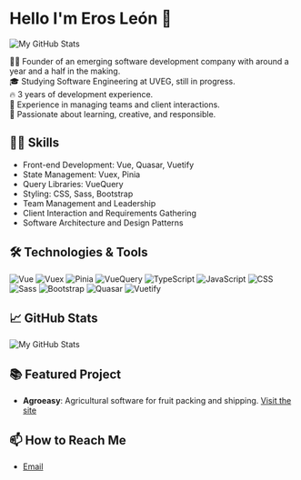 # Hello I'm Eros León 👋
![My GitHub Stats](https://media.giphy.com/media/XO8RMtRaK73isIt0i2/giphy.gif)

👨‍💻 Founder of an emerging software development company with around a year and a half in the making.  
🎓 Studying Software Engineering at UVEG, still in progress.  
🔥 3 years of development experience.  
🤝 Experience in managing teams and client interactions.  
🌱 Passionate about learning, creative, and responsible.

## 👨‍💻 Skills
- Front-end Development: Vue, Quasar, Vuetify
- State Management: Vuex, Pinia
- Query Libraries: VueQuery
- Styling: CSS, Sass, Bootstrap
- Team Management and Leadership
- Client Interaction and Requirements Gathering
- Software Architecture and Design Patterns

## 🛠️ Technologies & Tools
![Vue](https://img.shields.io/badge/-Vue-4FC08D?style=flat&logo=Vue.js&logoColor=white) 
![Vuex](https://img.shields.io/badge/-Vuex-34495E?style=flat&logo=Vue.js&logoColor=white) 
![Pinia](https://img.shields.io/badge/-Pinia-7957d5?style=flat&logo=Vue.js&logoColor=white) 
![VueQuery](https://img.shields.io/badge/-VueQuery-76D275?style=flat) 
![TypeScript](https://img.shields.io/badge/-TypeScript-3178C6?style=flat&logo=TypeScript&logoColor=white) 
![JavaScript](https://img.shields.io/badge/-JavaScript-F7DF1E?style=flat&logo=javascript&logoColor=black) 
![CSS](https://img.shields.io/badge/-CSS-1572B6?style=flat&logo=css3&logoColor=white) 
![Sass](https://img.shields.io/badge/-Sass-CC6699?style=flat&logo=sass&logoColor=white) 
![Bootstrap](https://img.shields.io/badge/-Bootstrap-7952B3?style=flat&logo=bootstrap&logoColor=white) 
![Quasar](https://img.shields.io/badge/-Quasar-1976d2?style=flat&logo=quasar&logoColor=white) 
![Vuetify](https://img.shields.io/badge/-Vuetify-1867c0?style=flat&logo=vuetify&logoColor=white) 

## 📈 GitHub Stats
![My GitHub Stats](https://github-readme-stats.vercel.app/api?username=Erleon9&show_icons=true)


## 📚 Featured Project
- **Agroeasy**: Agricultural software for fruit packing and shipping. [Visit the site](https://agroeasy.tech)


## 📫 How to Reach Me
- [Email](mailto:erosleon9@gmail.com)
